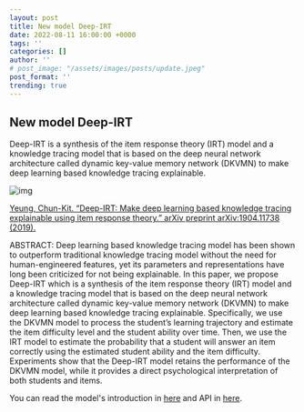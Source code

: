 ```yaml
---
layout: post
title: New model Deep-IRT
date: 2022-08-11 16:00:00 +0000
tags: ''
categories: []
author: ''
# post_image: "/assets/images/posts/update.jpeg"
post_format: ''
trending: true
---
```

## New model Deep-IRT
Deep-IRT is a synthesis of the item response theory (IRT) model and a knowledge tracing model that is based on the deep neural network architecture called dynamic key-value memory network (DKVMN) to make deep learning based knowledge tracing explainable.

![img](https://pykt-toolkit.readthedocs.io/en/latest/_images/deep_irt.png)

[Yeung, Chun-Kit. “Deep-IRT: Make deep learning based knowledge tracing explainable using item response theory.” arXiv preprint arXiv:1904.11738 (2019).](https://arxiv.org/pdf/1904.11738.pdf)

ABSTRACT: Deep learning based knowledge tracing model has been shown to outperform traditional knowledge tracing model without the need for human-engineered features, yet its parameters and representations have long been criticized for not being explainable. In this paper, we propose Deep-IRT which is a synthesis of the item response theory (IRT) model and a knowledge tracing model that is based on the deep neural network architecture called dynamic key-value memory network (DKVMN) to make deep learning based knowledge tracing explainable. Specifically, we use the DKVMN model to process the student’s learning trajectory and estimate the item difficulty level and the student ability over time. Then, we use the IRT model to estimate the probability that a student will answer an item correctly using the estimated student ability and the item difficulty. Experiments show that the Deep-IRT model retains the performance of the DKVMN model, while it provides a direct psychological interpretation of both students and items. 

You can read the model's introduction in [here](https://pykt-toolkit.readthedocs.io/en/latest/models.html#deep-irt) and API in [here](https://pykt-toolkit.readthedocs.io/en/latest/pykt.models.html#module-pykt.models.deep_irt).